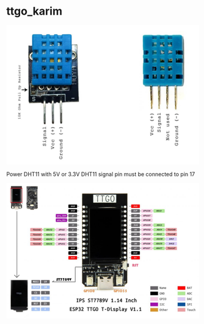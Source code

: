 # ttgo_karim

![Texte alternatif](DHT11-Pinout-for-three-pin-and-four-pin-types-2-1024x742.jpg "DHT11 pinout, facultatif")

Power DHT11 with 5V or 3.3V
DHT11 signal pin must be connected to pin 17

![Texte alternatif](ttgo_pinmap.jpg "TTGO pinout, facultatif")
